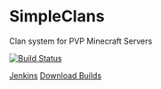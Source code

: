 SimpleClans
==========

Clan system for PVP Minecraft Servers

[![Build Status](https://travis-ci.org/marcelo-mason/SimpleClans.svg)](https://travis-ci.org/marcelo-mason/SimpleClans)

[Jenkins](http://mirror.xmission.com/jenkins/art/jenkins-logo/48x48/logo.png) [Download Builds](http://repo.sacredlabyrinth.net:8080/)